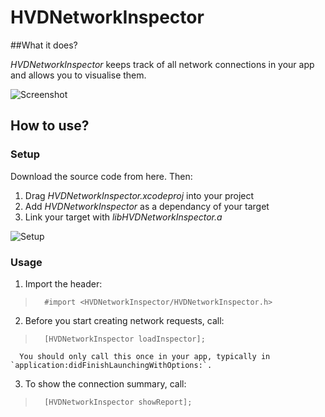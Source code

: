 HVDNetworkInspector
===================

##What it does?

_HVDNetworkInspector_ keeps track of all network connections in your app and allows you to visualise them. 

![Screenshot](http://i.imgur.com/yPBP4Y3.png)

## How to use?

### Setup

Download the source code from here. Then:

1.	Drag _HVDNetworkInspector.xcodeproj_ into your project
2. 	Add _HVDNetworkInspector_ as a dependancy of your target
3.	Link your target with _libHVDNetworkInspector.a_

![Setup](http://i.imgur.com/5ijIjdh.png)

### Usage

1.	Import the header:  
>		#import <HVDNetworkInspector/HVDNetworkInspector.h>

2. 	Before you start creating network requests, call:  
>		[HVDNetworkInspector loadInspector];
	  You should only call this once in your app, typically in `application:didFinishLaunchingWithOptions:`.

3.	To show the connection summary, call:  
>		[HVDNetworkInspector showReport];
    

